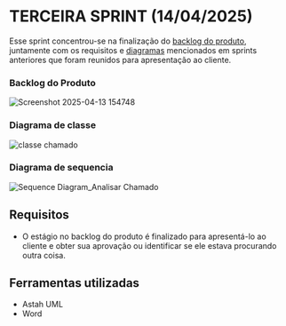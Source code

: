 # TERCEIRA SPRINT (14/04/2025)

Esse sprint concentrou-se na finalização do [backlog do produto](https://github.com/ChristianFernandesLemos/Suporte-T-cnico/blob/main/Backlog/BackLog%20do%20produto.docx), juntamente com os requisitos e [diagramas](https://github.com/ChristianFernandesLemos/Suporte-T-cnico/tree/main/Backlog/Diagramas) mencionados em sprints anteriores que foram reunidos para apresentação ao cliente.

### Backlog do Produto
![Screenshot 2025-04-13 154748](https://github.com/user-attachments/assets/86cf56e2-9341-4ca9-bc80-b1ed2022f183)

### Diagrama de classe 
![classe chamado](https://github.com/user-attachments/assets/9a3f3f35-f6dc-40e1-bacc-cb2d0da6618f)

### Diagrama de sequencia
![Sequence Diagram_Analisar Chamado](https://github.com/user-attachments/assets/3b03c032-d690-4665-9721-c4db6698c777)

## Requisitos
* O estágio no backlog do produto é finalizado para apresentá-lo ao cliente e obter sua aprovação ou identificar se ele estava procurando outra coisa.

## Ferramentas utilizadas 
* Astah UML
* Word
